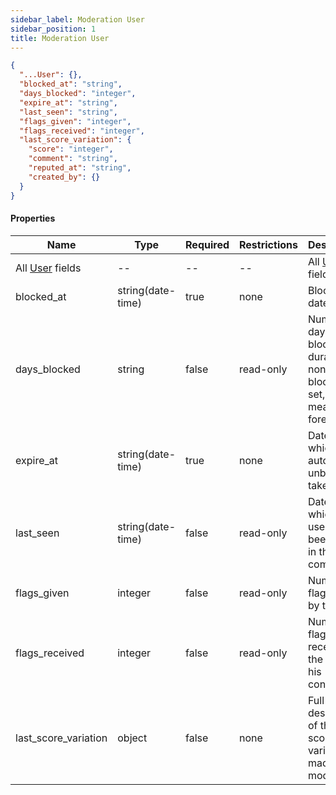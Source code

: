 ```yaml
---
sidebar_label: Moderation User
sidebar_position: 1
title: Moderation User
---
```


```json
{
  "...User": {},
  "blocked_at": "string",
  "days_blocked": "integer",
  "expire_at": "string",
  "last_seen": "string",
  "flags_given": "integer",
  "flags_received": "integer",
  "last_score_variation": {
    "score": "integer",
    "comment": "string",
    "reputed_at": "string",
    "created_by": {}
  }  
}

```

#### Properties

|Name|Type|Required|Restrictions|Description|
|---|---|---|---|---|
| All [User](/docs/apireference/v2/schemas/user) fields|--|--|--|All [User](/docs/apireference/v2/schemas/user) fields|
|blocked_at|string(date-time)|true|none|Block start date|
|days_blocked|string|false|read-only|Number of days of block duration (if none and block date set, it means forever)|
|expire_at|string(date-time)|true|none|Date on which the auto unblock will take place|
|last_seen|string(date-time)|false|read-only|Date on which the user has been seen in the community|
|flags_given|integer|false|read-only|Number of flags given by the user|
|flags_received|integer|false|read-only|Number of flags received by the user (in his contents)|
|last_score_variation|object|false|none|Full description of the last score variation made by a moderator|
